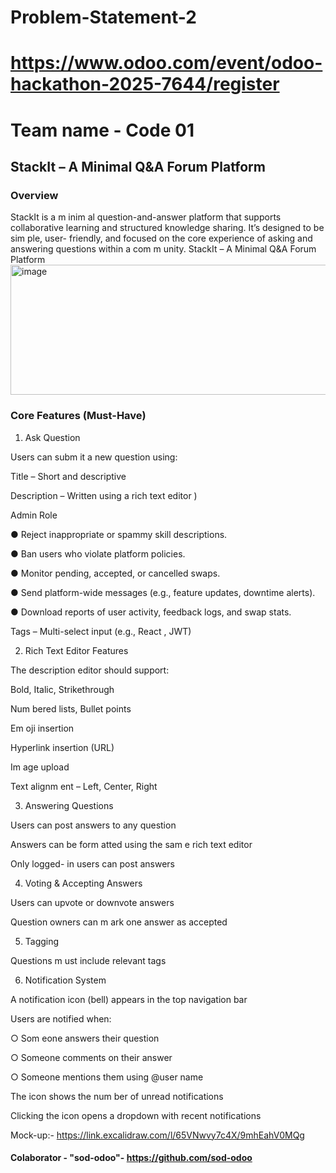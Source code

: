 # Problem-Statement-2
# https://www.odoo.com/event/odoo-hackathon-2025-7644/register
# Team name - Code 01

## StackIt – A Minimal Q&A Forum Platform
### Overview
StackIt is a m inim al question-and-answer platform that supports collaborative
learning and structured knowledge sharing. It’s designed to be sim ple, user- friendly,
and focused on the core experience of asking and answering questions within a
com m unity.
StackIt – A Minimal Q&A Forum Platform
<img width="709" height="208" alt="image" src="https://github.com/user-attachments/assets/11948af3-a728-4a10-b0e4-c8365faa9171" />
### Core Features (Must-Have)

1. Ask Question

Users can subm it a new question using:

Title – Short and descriptive

Description – Written using a rich text editor )

Admin Role

● Reject inappropriate or spammy skill descriptions.

● Ban users who violate platform policies.

● Monitor pending, accepted, or cancelled swaps.

● Send platform-wide messages (e.g., feature updates, downtime alerts).

● Download reports of user activity, feedback logs, and swap stats.

Tags – Multi-select input (e.g., React , JWT)

2. Rich Text Editor Features
   
The description editor should support:

Bold, Italic, Strikethrough

Num bered lists, Bullet points

Em oji insertion

Hyperlink insertion (URL)

Im age upload

Text alignm ent – Left, Center, Right

3. Answering Questions
   
Users can post answers to any question

Answers can be form atted using the sam e rich text editor

Only logged- in users can post answers

4. Voting & Accepting Answers

Users can upvote or downvote answers

Question owners can m ark one answer as accepted

5. Tagging

Questions m ust include relevant tags

6. Notification System

A notification icon (bell) appears in the top navigation bar

Users are notified when:

○ Som eone answers their question

○ Someone comments on their answer

○ Someone mentions them using @user name

The icon shows the num ber of unread notifications

Clicking the icon opens a dropdown with recent notifications


Mock-up:- https://link.excalidraw.com/l/65VNwvy7c4X/9mhEahV0MQg
#### Colaborator - "sod-odoo"- https://github.com/sod-odoo
